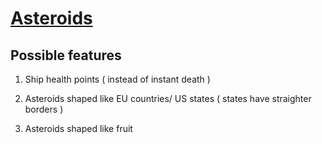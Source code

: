 # [Asteroids](https://shakuu.github.io/AsteroidsGame/)

## Possible features

1. Ship health points ( instead of instant death )

2. Asteroids shaped like EU countries/ US states ( states have straighter borders ) 

3. Asteroids shaped like fruit 